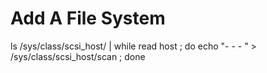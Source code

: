 # Add A File System

ls /sys/class/scsi_host/ | while read host ; do echo "- - - " > /sys/class/scsi_host/scan ; done
